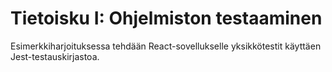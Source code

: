 # Tietoisku I: Ohjelmiston testaaminen

Esimerkkiharjoituksessa tehdään React-sovellukselle yksikkötestit käyttäen Jest-testauskirjastoa.

